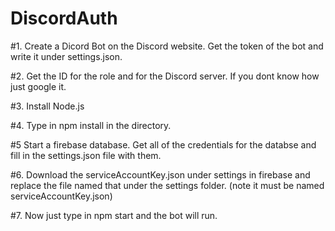 # DiscordAuth

#1. Create a Dicord Bot on the Discord website. Get the token of the bot and write it under settings.json.

#2. Get the ID for the role and for the Discord server. If you dont know how just google it.

#3. Install Node.js

#4. Type in npm install in the directory.

#5 Start a firebase database. Get all of the credentials for the databse and fill in the settings.json file with them.

#6. Download the serviceAccountKey.json under settings in firebase and replace the file named that under the settings folder. (note it must be named serviceAccountKey.json)

#7. Now just type in npm start and the bot will run.
